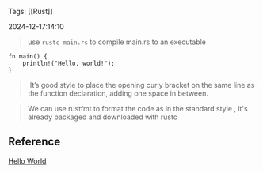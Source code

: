 
Tags: [[Rust]]

2024-12-17:14:10

> use `rustc main.rs` to compile main.rs to an executable

```
fn main() { 
    println!("Hello, world!");
}
```
>  It’s good style to place the opening curly bracket on the same line as the function declaration, adding one space in between.

>We can use rustfmt to format the code as in the standard style , it's already packaged and downloaded with rustc

## Reference 
[Hello World](https://rust-book.cs.brown.edu/ch01-02-hello-world.html)
